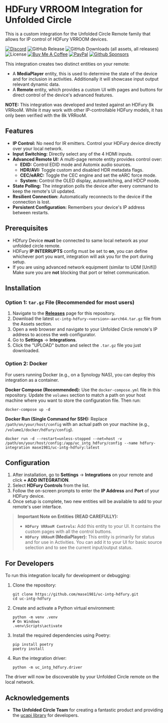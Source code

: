 # HDFury VRROOM Integration for Unfolded Circle

This is a custom integration for the Unfolded Circle Remote family that allows for IP control of HDFury VRROOM devices.

[![Discord](https://badgen.net/discord/online-members/zGVYf58)](https://discord.gg/zGVYf58)
![GitHub Release](https://img.shields.io/github/v/release/mase1981/uc-intg-rvolution)
![GitHub Downloads (all assets, all releases)](https://img.shields.io/github/downloads/mase1981/uc-intg-rvolution/total)
![License](https://img.shields.io/badge/license-MPL--2.0-blue)
[![Buy Me A Coffee](https://img.shields.io/badge/buy%20me%20a%20coffee-donate-yellow.svg)](https://buymeacoffee.com/meirmiyara)
[![PayPal](https://img.shields.io/badge/PayPal-donate-blue.svg)](https://paypal.me/mmiyara)
[![Github Sponsors](https://img.shields.io/badge/GitHub%20Sponsors-30363D?&logo=GitHub-Sponsors&logoColor=EA4AAA)](https://github.com/sponsors/mase1981/button)


This integration creates two distinct entities on your remote:
* A **MediaPlayer** entity, this is used to determine the state of the device and for inclusion in activities. Additionally it will showcase input output relevant dynamic data.
* A **Remote** entity, which provides a custom UI with pages and buttons for direct control of the device's advanced features.

**NOTE:** This integration was developed and tested against an HDFury 8k VRRooM. While it may work with other IP-controllable HDFury models, it has only been verified with the 8k VRRooM. 

## Features

* **IP Control:** No need for IR emitters. Control your HDFury device directly over your local network.
* **Input Switching:** Directly select any of the 4 HDMI inputs.
* **Advanced Remote UI:** A multi-page remote entity provides control over:
    * **EDID:** Control EDID mode and Automix audio sources.
    * **HDR/AVI:** Toggle custom and disabled HDR metadata flags.
    * **CEC/eARC:** Toggle the CEC engine and set the eARC force mode.
    * **System:** Control the OLED display, autoswitching, and HDCP mode.
* **State Polling:** The integration polls the device after every command to keep the remote's UI updated.
* **Resilient Connection:** Automatically reconnects to the device if the connection is lost.
* **Persistent Configuration:** Remembers your device's IP address between restarts.

## Prerequisites

* HDfury Device **must** be connected to same local network as your unfolded circle remote.
* HDFury **IP INTERRUPTS** config must be set to **on**, you can define whichever port you want, integration will ask you for the port during setup. 
* If you are using advanced network equipment (similar to UDM [Unifi]) Make sure you are **not** blocking that port or telnet communication. 

## Installation

### Option 1: `tar.gz` File (Recommended for most users)
1.  Navigate to the [**Releases**](https://github.com/mase1981/uc-intg-hdfury/releases) page for this repository.
2.  Download the latest `uc-intg-hdfury-<version>-aarch64.tar.gz` file from the Assets section.
3.  Open a web browser and navigate to your Unfolded Circle remote's IP address to access the web configurator.
4.  Go to **Settings** -> **Integrations**.
5.  Click the "UPLOAD" button and select the `.tar.gz` file you just downloaded.

### Option 2: Docker
For users running Docker (e.g., on a Synology NAS), you can deploy this integration as a container.

**Docker Compose (Recommended):**
Use the `docker-compose.yml` file in this repository. Update the `volumes` section to match a path on your host machine where you want to store the configuration file. Then run:

    docker-compose up -d

**Docker Run (Single Command for SSH):**
Replace `/path/on/your/host/config` with an actual path on your machine (e.g., `/volume1/docker/hdfury/config`).

    docker run -d --restart=unless-stopped --net=host -v /path/on/your/host/config:/app/uc_intg_hdfury/config --name hdfury-integration mase1981/uc-intg-hdfury:latest

## Configuration

1.  After installation, go to **Settings** -> **Integrations** on your remote and click **+ ADD INTEGRATION**.
2.  Select **HDFury Controls** from the list.
3.  Follow the on-screen prompts to enter the **IP Address** and **Port** of your HDFury device.
4.  Once setup is complete, two new entities will be available to add to your remote's user interface.

> **Important Note on Entities (READ CAREFULLY):**
> * **`HDFury VRRooM Controls`:** Add this entity to your UI. It contains the custom pages with all the control buttons.
> * **`HDFury VRRooM` (MediaPlayer):** This entity is primarily for status and for use in Activities. You can add it to your UI for basic source selection and to see the current input/output status.

## For Developers

To run this integration locally for development or debugging:

1.  Clone the repository:

        git clone https://github.com/mase1981/uc-intg-hdfury.git
        cd uc-intg-hdfury

2.  Create and activate a Python virtual environment:

        python -m venv .venv
        # On Windows
        .venv\Scripts\activate

3.  Install the required dependencies using Poetry:

        pip install poetry
        poetry install

4.  Run the integration driver:

        python -m uc_intg_hdfury.driver

The driver will now be discoverable by your Unfolded Circle remote on the local network.

## Acknowledgements

* **The Unfolded Circle Team** for creating a fantastic product and providing the [ucapi library](https://github.com/unfoldedcircle/integration-python-library) for developers.
